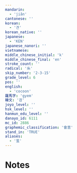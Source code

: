 ```yaml
---
mandarin:
  - 'jiǎn'
cantonese: ''
korean:
  - '견'
korean_native: ''
japanese:
  - 'KEN'
japanese_nanori: ''
vietnamese:
middle_chinese_initial: 'k'
middle_chinese_final: 'en'
stroke_count: ''
radical: '糸'
skip_number: '2-3-15'
grade_level: 6
pos: ''
english:
  - 'cocoon'
羅馬字: 'gyem'
韓文: '겸'
joyo_level: ''
hsk_level: ''
hanmun_edu_level: ''
danayo_id: 6111
mc_id: 2886
graphemic_classification: '會意'
stand_in: 'TRUE'
aliases:
  - '茧'
---
```


# Notes
